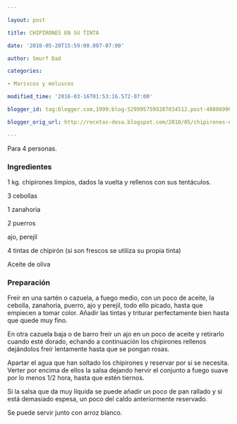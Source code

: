 ```yaml
---

layout: post

title: CHIPIRONES EN SU TINTA

date: '2010-05-20T15:59:00.007-07:00'

author: Smurf Dad

categories:

- Mariscos y moluscos

modified_time: '2016-03-16T01:53:16.572-07:00'

blogger_id: tag:blogger.com,1999:blog-5299957599287034512.post-4080699631451134271

blogger_orig_url: http://recetas-desa.blogspot.com/2010/05/chipirones-en-su-tinta.html

---
```


Para 4 personas.

<h3>Ingredientes</h3>

1 kg. chipirones limpios, dados la vuelta y rellenos con sus tentáculos.

3 cebollas

1 zanahoria

2 puerros

ajo, perejil

4 tintas de chipirón (si son frescos se utiliza su propia tinta)

Aceite de oliva

<h3>Preparación</h3>

Freír en una sartén o cazuela, a fuego medio, con un poco de aceite, la cebolla, zanahoria, puerro, ajo y perejil, todo ello picado, hasta que empiecen a tomar color. Añadir las tintas y triturar perfectamente bien hasta que quede muy fino.

En otra cazuela baja o de barro freír un ajo en un poco de aceite y retirarlo cuando esté dorado, echando a continuación los chipirones rellenos dejándolos freír lentamente hasta que se pongan rosas.

Apartar el agua que han soltado los chipirones y reservar por si se necesita. Verter por encima de ellos la salsa dejando hervir el conjunto a fuego suave por lo menos 1/2 hora, hasta que estén tiernos.

Si la salsa que da muy líquida se puede añadir un poco de pan rallado y si está demasiado espesa, un poco del caldo anteriormente reservado.

Se puede servir junto con arroz blanco.

